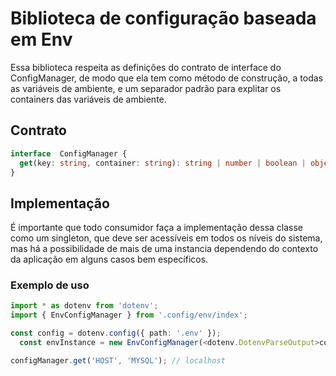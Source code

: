 # Biblioteca de configuração baseada em Env

Essa biblioteca respeita as definições do contrato de interface do ConfigManager, de modo que ela tem como método de construção, a todas as variáveis de ambiente, e um separador padrão para explitar os containers das variáveis de ambiente.

## Contrato

~~~~ typescript
interface  ConfigManager {
  get(key: string, container: string): string | number | boolean | object | undefined
}
~~~~

## Implementação
É importante que todo consumidor faça a implementação dessa classe como um singleton, que deve ser acessíveis em todos os níveis do sistema, mas há a possibilidade de mais de uma instancia dependendo do contexto da aplicação em alguns casos bem específicos.

### Exemplo de uso

~~~~ typescript
import * as dotenv from 'dotenv';
import { EnvConfigManager } from '.config/env/index';

const config = dotenv.config({ path: '.env' });
  const envInstance = new EnvConfigManager(<dotenv.DotenvParseOutput>config.parsed);

configManager.get('HOST', 'MYSQL'); // localhost
~~~~
